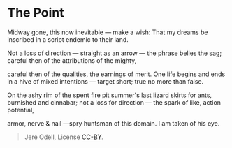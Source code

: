 # The Point

Midway gone, this now inevitable — make a wish:
That my dreams be inscribed in a script endemic to their land.

Not a loss of direction — straight as an arrow — the phrase belies the sag;
careful then of the attributions of the mighty,

careful then of the qualities, the earnings of merit.
One life begins and ends in a hive of mixed intentions — target short; true no more than false.

On the ashy rim of the spent fire pit summer's last lizard skirts for ants, burnished and cinnabar;
not a loss for direction — the spark of like, action potential,

armor, nerve & nail —spry huntsman of this domain.
I am taken of his eye.

>Jere Odell, License [CC-BY](https://creativecommons.org/licenses/by/4.0/).
